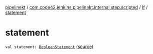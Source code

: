 [pipelinekt](../../index.md) / [com.code42.jenkins.pipelinekt.internal.step.scripted](../index.md) / [If](index.md) / [statement](./statement.md)

# statement

`val statement: `[`BooleanStatement`](../../com.code42.jenkins.pipelinekt.core.conditional/-boolean-statement/index.md) [(source)](https://github.com/code42/pipelinekt/tree/master/internal/src/main/kotlin/com/code42/jenkins/pipelinekt/internal/step/scripted/If.kt#L11)